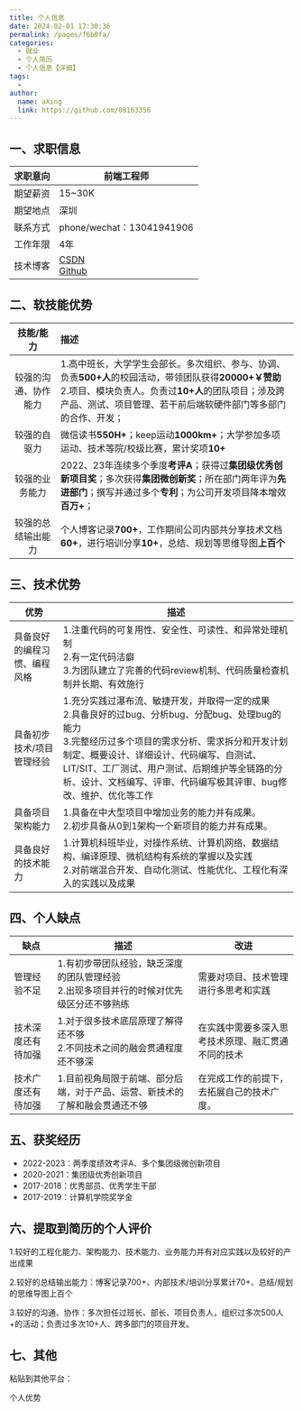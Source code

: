 ```yaml
---
title: 个人信息
date: 2024-02-01 17:30:36
permalink: /pages/f6b0fa/
categories:
  - 就业
  - 个人简历
  - 个人信息【详细】
tags:
  - 
author: 
  name: aXing
  link: https://github.com/08163356
---
```




## 一、求职信息

| 求职意向 | 前端工程师                                                   |
| :------: | ------------------------------------------------------------ |
| 期望薪资 | 15~30K                                                       |
| 期望地点 | 深圳                                                         |
| 联系方式 | phone/wechat：13041941906                                    |
| 工作年限 | 4年                                                          |
| 技术博客 | [CSDN](https://blog.csdn.net/qq_38801934?spm=1000.2115.3001.5343)<br />[Github](https://github.com/08163356) |

## 二、软技能优势

|      技能/能力       | 描述                                                         |
| :------------------: | :----------------------------------------------------------- |
| 较强的沟通、协作能力 | 1.高中班长，大学学生会部长。多次组织、参与、协调、负责**500+人**的校园活动，带领团队获得**20000+￥赞助**<br />2.项目、模块负责人。负责过**10+人**的团队项目；涉及跨产品、测试、项目管理、若干前后端软硬件部门等多部门的合作、开发； |
|     较强的自驱力     | 微信读书**550H+**；keep运动**1000km+**；大学参加多项运动、技术等院/校级比赛，累计奖项**10+** |
|    较强的业务能力    | 2022、23年连续多个季度**考评A**；获得过**集团级优秀创新项目奖**；多次获得**集团微创新奖**；所在部门两年评为**先进部门**；撰写并通过多个**专利**；为公司开发项目降本增效**百万+**； |
|  较强的总结输出能力  | 个人博客记录**700+**，工作期间公司内部共分享技术文档**60+**，进行培训分享**10+**，总结、规划等思维导图**上百个** |

## 三、技术优势

| 优势                         | 描述                                                         |
| ---------------------------- | ------------------------------------------------------------ |
| 具备良好的编程习惯、编程风格 | 1.注重代码的可复用性、安全性、可读性、和异常处理机制<br />2.有一定代码洁癖<br />3.为团队建立了完善的代码review机制、代码质量检查机制并长期、有效施行 |
| 具备初步技术/项目管理经验    | 1.充分实践过瀑布流、敏捷开发，并取得一定的成果<br />2.具备良好的过bug、分析bug、分配bug、处理bug的能力<br />3.完整经历过多个项目的需求分析、需求拆分和开发计划制定、概要设计、详细设计、代码编写、自测试、LIT/SIT、工厂测试、用户测试、后期维护等全链路的分析、设计、文档编写、评审、代码编写极其评审、bug修改、维护、优化等工作 |
| 具备项目架构能力             | 1.具备在中大型项目中增加业务的能力并有成果。<br />2.初步具备从0到1架构一个新项目的能力并有成果。 |
| 具备良好的技术能力           | 1.计算机科班毕业，对操作系统、计算机网络、数据结构、编译原理、微机结构有系统的掌握以及实践<br />2.对前端混合开发、自动化测试、性能优化、工程化有深入的实践以及成果 |

## 四、个人缺点

| 缺点               | 描述                                                         | 改进                                               |
| ------------------ | ------------------------------------------------------------ | -------------------------------------------------- |
| 管理经验不足       | 1.有初步带团队经验，缺乏深度的团队管理经验<br />2.出现多项目并行的时候对优先级区分还不够熟练 | 需要对项目、技术管理进行多思考和实践               |
| 技术深度还有待加强 | 1.对于很多技术底层原理了解得还不够<br />2.不同技术之间的融会贯通程度还不够深 | 在实践中需要多深入思考技术原理、融汇贯通不同的技术 |
| 技术广度还有待加强 | 1.目前视角局限于前端、部分后端，对于产品、运营、新技术的了解和融会贯通还不够<br /> | 在完成工作的前提下，去拓展自己的技术广度。         |

## 五、获奖经历

* 2022-2023：两季度绩效考评A、多个集团级微创新项目
* 2020-2021：集团级优秀创新项目
* 2017-2018：优秀部员、优秀学生干部
* 2017-2019：计算机学院奖学金

## 六、提取到简历的个人评价

1.较好的工程化能力、架构能力、技术能力、业务能力并有对应实践以及较好的产出成果

2.较好的总结输出能力：博客记录700+、内部技术/培训分享累计70+、总结/规划的思维导图上百个

3.较好的沟通、协作：多次担任过班长、部长、项目负责人，组织过多次500人+的活动；负责过多次10+人、跨多部门的项目开发。

## 七、其他

粘贴到其他平台：

个人优势

```

```

